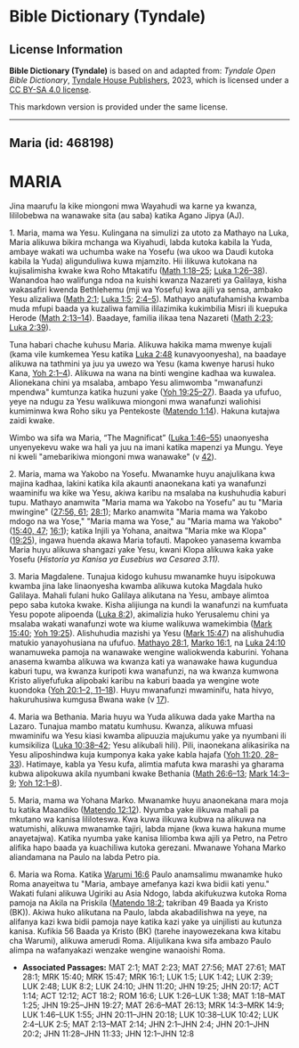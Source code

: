 # Bible Dictionary (Tyndale)

## License Information

**Bible Dictionary (Tyndale)** is based on and adapted from: _Tyndale Open Bible Dictionary_, [Tyndale House Publishers](https://tyndaleopenresources.com/), 2023, which is licensed under a [CC BY-SA 4.0 license](https://creativecommons.org/licenses/by-sa/4.0/legalcode.en).

This markdown version is provided under the same license.



--------------------------------

## Maria (id: 468198)

MARIA
=====

Jina maarufu la kike miongoni mwa Wayahudi wa karne ya kwanza, lililobebwa na wanawake sita (au saba) katika Agano Jipya (AJ).

1\. Maria, mama wa Yesu. Kulingana na simulizi za utoto za Mathayo na Luka, Maria alikuwa bikira mchanga wa Kiyahudi, labda kutoka kabila la Yuda, ambaye wakati wa uchumba wake na Yosefu (wa ukoo wa Daudi kutoka kabila la Yuda) aligunduliwa kuwa mjamzito. Hii ilikuwa kutokana na kujisalimisha kwake kwa Roho Mtakatifu ([Math 1:18–25](https://ref.ly/Matt1:18-Matt1:25); [Luka 1:26–38](https://ref.ly/Luke1:26-Luke1:38)). Wanandoa hao walifunga ndoa na kuishi kwanza Nazareti ya Galilaya, kisha wakasafiri kwenda Bethlehemu (mji wa Yosefu) kwa ajili ya sensa, ambako Yesu alizaliwa ([Math 2:1](https://ref.ly/Matt2:1); [Luka 1:5](https://ref.ly/Luke1:5); [2:4–5](https://ref.ly/Luke2:4-Luke2:5)). Mathayo anatufahamisha kwamba muda mfupi baada ya kuzaliwa familia ililazimika kukimbilia Misri ili kuepuka Herode ([Math 2:13–14](https://ref.ly/Matt2:13-Matt2:14)). Baadaye, familia ilikaa tena Nazareti ([Math 2:23](https://ref.ly/Matt2:23); [Luka 2:39](https://ref.ly/Luke2:39)).

Tuna habari chache kuhusu Maria. Alikuwa hakika mama mwenye kujali (kama vile kumkemea Yesu katika [Luka 2:48](https://ref.ly/Luke2:48) kunavyoonyesha), na baadaye alikuwa na tathmini ya juu ya uwezo wa Yesu (kama kwenye harusi huko Kana, [Yoh 2:1–4](https://ref.ly/John2:1-John2:4)). Alikuwa na wana na binti wengine kadhaa wa kuwalea. Alionekana chini ya msalaba, ambapo Yesu alimwomba "mwanafunzi mpendwa" kumtunza katika huzuni yake ([Yoh 19:25–27](https://ref.ly/John19:25-John19:27)). Baada ya ufufuo, yeye na ndugu za Yesu walikuwa miongoni mwa wanafunzi waliohisi kumiminwa kwa Roho siku ya Pentekoste ([Matendo 1:14](https://ref.ly/Acts1:14)). Hakuna kutajwa zaidi kwake.

Wimbo wa sifa wa Maria, “The Magnificat” ([Luka 1:46–55](https://ref.ly/Luke1:46-Luke1:55)) unaonyesha unyenyekevu wake wa hali ya juu na imani katika mapenzi ya Mungu. Yeye ni kweli "amebarikiwa miongoni mwa wanawake" (v [42](https://ref.ly/Luke1:42)).

2\. Maria, mama wa Yakobo na Yosefu. Mwanamke huyu anajulikana kwa majina kadhaa, lakini katika kila akaunti anaonekana kati ya wanafunzi waaminifu wa kike wa Yesu, akiwa karibu na msalaba na kushuhudia kaburi tupu. Mathayo anamwita "Maria mama wa Yakobo na Yosefu" au tu "Maria mwingine" ([27:56, 61](https://ref.ly/Matt27:56,Matt27:61); [28:1](https://ref.ly/Matt28:1)); Marko anamwita "Maria mama wa Yakobo mdogo na wa Yose," "Maria mama wa Yose," au "Maria mama wa Yakobo" ([15:40, 47](https://ref.ly/Mark15:40,Mark15:47); [16:1](https://ref.ly/Mark16:1)); katika Injili ya Yohana, anaitwa "Maria mke wa Klopa" ([19:25](https://ref.ly/John19:25)), ingawa huenda akawa Maria tofauti. Mapokeo yanasema kwamba Maria huyu alikuwa shangazi yake Yesu, kwani Klopa alikuwa kaka yake Yosefu (*Historia ya Kanisa ya Eusebius wa Cesarea 3\.11\).*

3\. Maria Magdalene. Tunajua kidogo kuhusu mwanamke huyu isipokuwa kwamba jina lake linaonyesha kwamba alikuwa kutoka Magdala huko Galilaya. Mahali fulani huko Galilaya alikutana na Yesu, ambaye alimtoa pepo saba kutoka kwake. Kisha alijiunga na kundi la wanafunzi na kumfuata Yesu popote alipoenda ([Luka 8:2](https://ref.ly/Luke8:2)), akimalizia huko Yerusalemu chini ya msalaba wakati wanafunzi wote wa kiume walikuwa wamekimbia ([Mark 15:40](https://ref.ly/Mark15:40); [Yoh 19:25](https://ref.ly/John19:25)). Alishuhudia mazishi ya Yesu ([Mark 15:47](https://ref.ly/Mark15:47)) na alishuhudia matukio yanayohusiana na ufufuo. [Mathayo 28:1](https://ref.ly/Matt28:1), [Marko 16:1](https://ref.ly/Mark16:1), na [Luka 24:10](https://ref.ly/Luke24:10) wanamuweka pamoja na wanawake wengine waliokwenda kaburini. Yohana anasema kwamba alikuwa wa kwanza kati ya wanawake hawa kugundua kaburi tupu, wa kwanza kuripoti kwa wanafunzi, na wa kwanza kumwona Kristo aliyefufuka alipobaki karibu na kaburi baada ya wengine wote kuondoka ([Yoh 20:1–2, 11–18](https://ref.ly/John20:1-John20:2,John20:11-John20:18)). Huyu mwanafunzi mwaminifu, hata hivyo, hakuruhusiwa kumgusa Bwana wake (v [17](https://ref.ly/John20:17)).

4\. Maria wa Bethania. Maria huyu wa Yuda alikuwa dada yake Martha na Lazaro. Tunajua mambo matatu kumhusu. Kwanza, alikuwa mfuasi mwaminifu wa Yesu kiasi kwamba alipuuzia majukumu yake ya nyumbani ili kumsikiliza ([Luka 10:38–42](https://ref.ly/Luke10:38-Luke10:42); Yesu alikubali hili). Pili, inaonekana alikasirika na Yesu aliposhindwa kuja kumponya kaka yake kabla hajafa ([Yoh 11:20, 28–33](https://ref.ly/John11:20,John11:28-John11:33)). Hatimaye, kabla ya Yesu kufa, alimtia mafuta kwa marashi ya gharama kubwa alipokuwa akila nyumbani kwake Bethania ([Math 26:6–13](https://ref.ly/Matt26:6-Matt26:13); [Mark 14:3–9](https://ref.ly/Mark14:3-Mark14:9); [Yoh 12:1–8](https://ref.ly/John12:1-John12:8)).

5\. Maria, mama wa Yohana Marko. Mwanamke huyu anaonekana mara moja tu katika Maandiko ([Matendo 12:12](https://ref.ly/Acts12:12)). Nyumba yake ilikuwa mahali pa mkutano wa kanisa lililoteswa. Kwa kuwa ilikuwa kubwa na alikuwa na watumishi, alikuwa mwanamke tajiri, labda mjane (kwa kuwa hakuna mume anayetajwa). Katika nyumba yake kanisa liliomba kwa ajili ya Petro, na Petro alifika hapo baada ya kuachiliwa kutoka gerezani. Mwanawe Yohana Marko aliandamana na Paulo na labda Petro pia.

6\. Maria wa Roma. Katika [Warumi 16:6](https://ref.ly/Rom16:6) Paulo anamsalimu mwanamke huko Roma anayeitwa tu "Maria, ambaye amefanya kazi kwa bidii kati yenu." Wakati fulani alikuwa Ugiriki au Asia Ndogo, labda akifukuzwa kutoka Roma pamoja na Akila na Priskila ([Matendo 18:2](https://ref.ly/Acts18:2); takriban 49 Baada ya Kristo (BK)). Akiwa huko alikutana na Paulo, labda akabadilishwa na yeye, na alifanya kazi kwa bidii pamoja naye katika kazi yake ya uinjilisti au kutunza kanisa. Kufikia 56 Baada ya Kristo (BK) (tarehe inayowezekana kwa kitabu cha Warumi), alikuwa amerudi Roma. Alijulikana kwa sifa ambazo Paulo alimpa na wafanyakazi wenzake wengine wanaoishi Roma.

* **Associated Passages:** MAT 2:1; MAT 2:23; MAT 27:56; MAT 27:61; MAT 28:1; MRK 15:40; MRK 15:47; MRK 16:1; LUK 1:5; LUK 1:42; LUK 2:39; LUK 2:48; LUK 8:2; LUK 24:10; JHN 11:20; JHN 19:25; JHN 20:17; ACT 1:14; ACT 12:12; ACT 18:2; ROM 16:6; LUK 1:26–LUK 1:38; MAT 1:18–MAT 1:25; JHN 19:25–JHN 19:27; MAT 26:6–MAT 26:13; MRK 14:3–MRK 14:9; LUK 1:46–LUK 1:55; JHN 20:11–JHN 20:18; LUK 10:38–LUK 10:42; LUK 2:4–LUK 2:5; MAT 2:13–MAT 2:14; JHN 2:1–JHN 2:4; JHN 20:1–JHN 20:2; JHN 11:28–JHN 11:33; JHN 12:1–JHN 12:8

